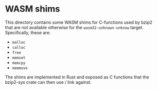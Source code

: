 # WASM shims

This directory contains some WASM shims for C-functions used by bzip2 that are not available otherwise for the `wasm32-unknown-unknow` target.
Specifically, these are:

- `malloc`
- `calloc`
- `free`
- `memset`
- `memcpy`
- `memmove`

The shims are implemented in Rust and exposed as C functions that the bzip2-sys crate can then use / link against.
